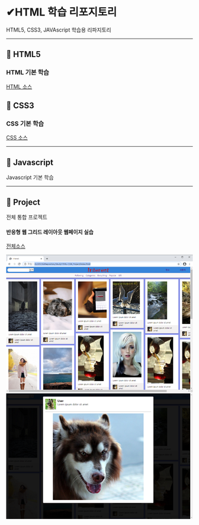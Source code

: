 # ✔HTML 학습 리포지토리
HTML5, CSS3, JAVAscript 학습용 리파지토리
___ 

## 🔸 HTML5 


### HTML 기본 학습
[HTML 소스](https://github.com/JaehyeonHeo/StudyHTML/tree/main/01_HTML)

## 🔸 CSS3 
### CSS 기본 학습
[CSS 소스](https://github.com/JaehyeonHeo/StudyHTML/tree/main/02_CSS)

___
## 🔸 Javascript
Javascript 기본 학습 

___
## 🔸 Project
전체 통합 프로젝트 
#### 반응형 웹 그리드 레이아웃 웹페이지 실습
[전체소스](https://github.com/JaehyeonHeo/StudyHTML/blob/main/04_Project/index.html)

![결과 1](https://github.com/JaehyeonHeo/StudyHTML/blob/main/ref_images/main.png "전체레이아웃")
![결과 2](https://github.com/JaehyeonHeo/StudyHTML/blob/main/ref_images/lightbox.png "팝업레이아웃")




